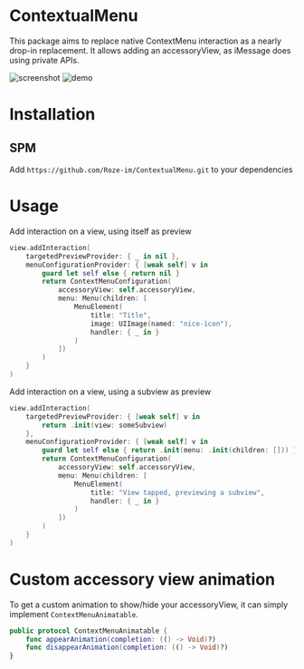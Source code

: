 # ContextualMenu

This package aims to replace native ContextMenu interaction as a nearly drop-in replacement.
It allows adding an accessoryView, as iMessage does using private APIs.

![screenshot](https://github.com/Roze-im/ContextualMenu/blob/main/ContextMenuExample/screenshot.jpeg) ![demo](https://github.com/Roze-im/ContextualMenu/blob/main/ContextMenuExample/demo.gif)

# Installation

## SPM
Add `https://github.com/Roze-im/ContextualMenu.git` to your dependencies 


# Usage

Add interaction on a view, using itself as preview
```swift
view.addInteraction(
    targetedPreviewProvider: { _ in nil },
    menuConfigurationProvider: { [weak self] v in
        guard let self else { return nil }
        return ContextMenuConfiguration(
            accessoryView: self.accessoryView,
            menu: Menu(children: [
                MenuElement(
                    title: "Title",
                    image: UIImage(named: "nice-icon"),
                    handler: { _ in }
                )
            ])
        )
    }
)
```

Add interaction on a view, using a subview as preview
```swift
view.addInteraction(
    targetedPreviewProvider: { [weak self] v in
        return .init(view: someSubview)
    },
    menuConfigurationProvider: { [weak self] v in
        guard let self else { return .init(menu: .init(children: [])) }
        return ContextMenuConfiguration(
            accessoryView: self.accessoryView,
            menu: Menu(children: [
                MenuElement(
                    title: "View tapped, previewing a subview",
                    handler: { _ in }
                )
            ])
        )
    }
)
```

# Custom accessory view animation

To get a custom animation to show/hide your accessoryView, it can simply implement `ContextMenuAnimatable`.

```swift
public protocol ContextMenuAnimatable {
    func appearAnimation(completion: (() -> Void)?)
    func disappearAnimation(completion: (() -> Void)?)
}
```

